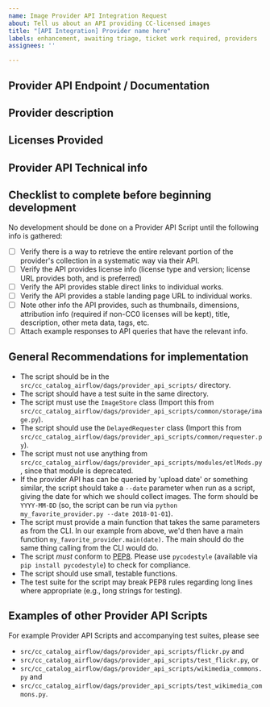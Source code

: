```yaml
---
name: Image Provider API Integration Request
about: Tell us about an API providing CC-licensed images
title: "[API Integration] Provider name here"
labels: enhancement, awaiting triage, ticket work required, providers
assignees: ''

---
```


## Provider API Endpoint / Documentation
<!-- Please provide links to the API endpoint, and any known documentation -->

## Provider description
<!-- Please provide a clear and concise description of the image provider -->

## Licenses Provided
<!-- Which licenses does the provider use for images (if known) -->

## Provider API Technical info
<!-- Please provide any technical details that might be useful for -->
<!-- implementation, e.g., rate limits, filtering options, overall volume, -->
<!-- etc. -->

## Checklist to complete before beginning development
<!-- please do not modify this section -->

No development should be done on a Provider API Script until the following info is gathered:

- [ ] Verify there is a way to retrieve the entire relevant portion of the provider's collection in a systematic way via their API.
- [ ] Verify the API provides license info (license type and version; license URL provides both, and is preferred)
- [ ] Verify the API provides stable direct links to individual works.
- [ ] Verify the API provides a stable landing page URL to individual works.
- [ ] Note other info the API provides, such as thumbnails, dimensions, attribution info (required if non-CC0 licenses will be kept), title, description, other meta data, tags, etc.
- [ ] Attach example responses to API queries that have the relevant info.

## General Recommendations for implementation
<!-- modify this section if necessary -->

- The script should be in the `src/cc_catalog_airflow/dags/provider_api_scripts/` directory.
- The script should have a test suite in the same directory.
- The script must use the `ImageStore` class (Import this from
  `src/cc_catalog_airflow/dags/provider_api_scripts/common/storage/image.py`).
- The script should use the `DelayedRequester` class (Import this from
  `src/cc_catalog_airflow/dags/provider_api_scripts/common/requester.py`).
- The script must not use anything from
  `src/cc_catalog_airflow/dags/provider_api_scripts/modules/etlMods.py`, since
  that module is deprecated.
- If the provider API has can be queried by 'upload date' or something similar,
  the script should take a `--date` parameter when run as a script, giving the
  date for which we should collect images. The form should be `YYYY-MM-DD` (so,
  the script can be run via `python my_favorite_provider.py --date 2018-01-01`).
- The script must provide a main function that takes the same parameters as from
  the CLI. In our example from above, we'd then have a main function
  `my_favorite_provider.main(date)`. The main should do the same thing calling
  from the CLI would do.
- The script *must* conform to [PEP8][pep8]. Please use `pycodestyle` (available via
  `pip install pycodestyle`) to check for compliance.
- The script should use small, testable functions.
- The test suite for the script may break PEP8 rules regarding long lines where
  appropriate (e.g., long strings for testing).

[pep8]: https://www.python.org/dev/peps/pep-0008/

## Examples of other Provider API Scripts
<!-- It's unlikely this section needs to be modified -->

For example Provider API Scripts and accompanying test suites, please see

- `src/cc_catalog_airflow/dags/provider_api_scripts/flickr.py` and
- `src/cc_catalog_airflow/dags/provider_api_scripts/test_flickr.py`, or
- `src/cc_catalog_airflow/dags/provider_api_scripts/wikimedia_commons.py` and
- `src/cc_catalog_airflow/dags/provider_api_scripts/test_wikimedia_commons.py`.
